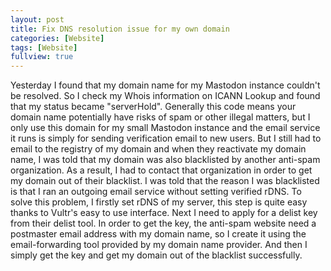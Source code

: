 ```yaml
---
layout: post
title: Fix DNS resolution issue for my own domain
categories: [Website]
tags: [Website]
fullview: true
---
```


Yesterday I found that my domain name for my Mastodon instance couldn't be resolved. So I check my Whois information on ICANN Lookup and found that my status became "serverHold". Generally this code means your domain name potentially have risks of spam or other illegal matters, but I only use this domain for my small Mastodon instance and the email service it runs is simply for sending verification email to new users. But I still had to email to the registry of my domain and when they reactivate my domain name, I was told that my domain was also blacklisted by another anti-spam organization. As a result, I had to contact that organization in order to get my domain out of their blacklist. I was told that the reason I was blacklisted is that I ran an outgoing email service without setting verified rDNS. To solve this problem, I firstly set rDNS of my server, this step is quite easy thanks to Vultr's easy to use interface. Next I need to apply for a delist key from their delist tool. In order to get the key, the anti-spam website need a postmaster email address with my domain name, so I create it using the email-forwarding tool provided by my domain name provider. And then I simply get the key and get my domain out of the blacklist successfully.